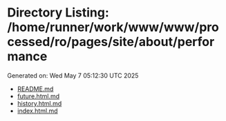 # Directory Listing: /home/runner/work/www/www/processed/ro/pages/site/about/performance
Generated on: Wed May  7 05:12:30 UTC 2025

- [README.md](README.md)
- [future.html.md](future.html.md)
- [history.html.md](history.html.md)
- [index.html.md](index.html.md)
